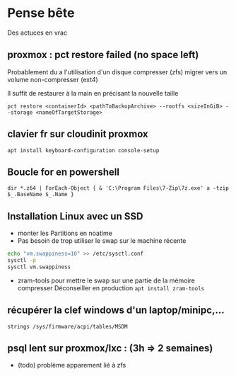 # Pense bête

Des actuces en vrac

## proxmox : pct restore failed (no space left)

Probablement du a l'utilisation d'un disque compresser (zfs) migrer vers un volume non-compresser (ext4)

Il suffit de restaurer à la main en précisant la nouvelle taille

``pct restore <containerId> <pathToBackupArchive> --rootfs <sizeInGiB> --storage <nameOfTargetStorage>``

## clavier fr sur cloudinit proxmox

``apt install keyboard-configuration console-setup``

## Boucle for en powershell
``dir *.z64 | ForEach-Object { & 'C:\Program Files\7-Zip\7z.exe' a -tzip $_.BaseName $_.Name }``

## Installation Linux avec un SSD

* monter les Partitions en noatime
* Pas besoin de trop utiliser le swap sur le machine récente
```bash
echo "vm.swappiness=10" >> /etc/sysctl.conf
sysctl -p
sysctl vm.swappiness
```
* zram-tools pour mettre le swap sur une partie de la mémoire compresser
Déconseiller en production
``apt install zram-tools``

## récupérer la clef windows d'un laptop/minipc,...

``strings /sys/firmware/acpi/tables/MSDM``

##  psql lent sur proxmox/lxc : (3h => 2 semaines)

* (todo) problème apparement lié à zfs
